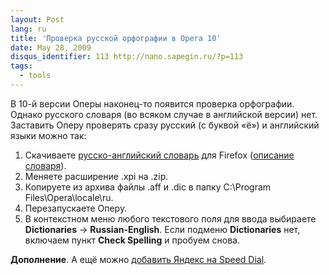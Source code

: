 ```yaml
---
layout: Post
lang: ru
title: 'Проверка русской орфографии в Opera 10'
date: May 28, 2009
disqus_identifier: 113 http://nano.sapegin.ru/?p=113
tags:
  - tools
---
```


В 10-й версии Оперы наконец-то появится проверка орфографии. Однако русского словаря (во всяком случае в английской версии) нет. Заставить Оперу проверять сразу русский (с буквой «ё») и английский языки можно так:

1. Скачиваете [русско-английский словарь](ftp://ftp.mozilla-russia.org/dictionaries/ru-en_spell_dictionary.xpi) для Firefox ([описание словаря](http://forum.mozilla-russia.org/viewtopic.php?id=15315)).
2. Меняете расширение .xpi на .zip.
3. Копируете из архива файлы .aff и .dic в папку C:\Program Files\Opera\locale\ru.
4. Перезапускаете Оперу.
5. В контекстном меню любого текстового поля для ввода выбираете **Dictionaries** &#8594; **Russian-English**. Если подменю **Dictionaries** нет, включаем пункт **Check Spelling** и пробуем снова.

**Дополнение**. А ещё можно [добавить Яндекс на Speed Dial](http://osoznanie.blogspot.com/2009/06/opera.html).
